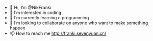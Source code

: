 - 👋 Hi, I’m @NikFranki
- 👀 I’m interested in coding
- 🌱 I’m currently learning c programming
- 💞️ I’m looking to collaborate on anyone who want to make something happen
- 📫 How to reach me http://franki.sevenyuan.cn/

<!---
NikFranki/NikFranki is a ✨ special ✨ repository because its `README.md` (this file) appears on your GitHub profile.
You can click the Preview link to take a look at your changes.
--->
